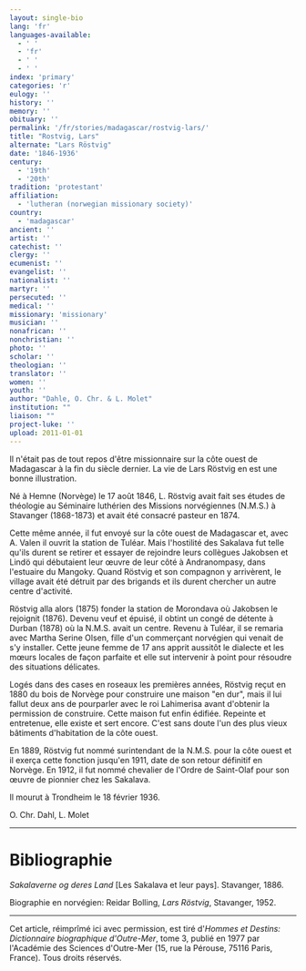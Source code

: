 ```yaml
---
layout: single-bio
lang: 'fr'
languages-available:
  - ' '
  - 'fr'
  - ' '
  - ' '
index: 'primary'
categories: 'r'
eulogy: ''
history: ''
memory: ''
obituary: ''
permalink: '/fr/stories/madagascar/rostvig-lars/'
title: "Rostvig, Lars"
alternate: "Lars Röstvig"
date: '1846-1936'
century:
  - '19th'
  - '20th'
tradition: 'protestant'
affiliation:
  - 'lutheran (norwegian missionary society)'
country:
  - 'madagascar'
ancient: ''
artist: ''
catechist: ''
clergy: ''
ecumenist: ''
evangelist: ''
nationalist: ''
martyr: ''
persecuted: ''
medical: ''
missionary: 'missionary'
musician: ''
nonafrican: ''
nonchristian: ''
photo: ''
scholar: ''
theologian: ''
translator: ''
women: ''
youth: ''
author: "Dahle, O. Chr. & L. Molet"
institution: ""
liaison: ""
project-luke: ''
upload: 2011-01-01
---
```




Il n'était pas de tout repos d'être missionnaire sur la côte ouest de Madagascar à la fin du siècle dernier. La vie de Lars Röstvig en est une bonne illustration.

Né à Hemne (Norvège) le 17 août 1846, L. Röstvig avait fait ses études de théologie au Séminaire luthérien des Missions norvégiennes (N.M.S.) à Stavanger (1868-1873) et avait été consacré pasteur en 1874.

Cette même année, il fut envoyé sur la côte ouest de Madagascar et, avec A. Valen il ouvrit la station de Tuléar. Mais l'hostilité des Sakalava fut telle qu'ils durent se retirer et essayer de rejoindre leurs collègues Jakobsen et Lindö qui débutaient leur œuvre de leur côté à Andranompasy, dans l'estuaire du Mangoky. Quand Röstvig et son compagnon y arrivèrent, le village avait été détruit par des brigands et ils durent chercher un autre centre d'activité.

Röstvig alla alors (1875) fonder la station de Morondava où Jakobsen le rejoignit (1876). Devenu veuf et épuisé, il obtint un congé de détente à Durban (1878) où la N.M.S. avait un centre. Revenu à Tuléar, il se remaria avec Martha Serine Olsen, fille d'un commerçant norvégien qui venait de s'y installer. Cette jeune femme de 17 ans apprit aussitôt le dialecte et les mœurs locales de façon parfaite et elle sut intervenir à point pour résoudre des situations délicates.

Logés dans des cases en roseaux les premières années, Röstvig reçut en 1880 du bois de Norvège pour construire une maison "en dur", mais il lui fallut deux ans de pourparler avec le roi Lahimerisa avant d'obtenir la permission de construire. Cette maison fut enfin édifiée. Repeinte et entretenue, elle existe et sert encore. C'est sans doute l'un des plus vieux bâtiments d'habitation de la côte ouest.

En 1889, Röstvig fut nommé surintendant de la N.M.S. pour la côte ouest et il exerça cette fonction jusqu'en 1911, date de son retour définitif en Norvège. En 1912, il fut nommé chevalier de l'Ordre de Saint-Olaf pour son œuvre de pionnier chez les Sakalava.

Il mourut à Trondheim le 18 février 1936.

O. Chr. Dahl, L. Molet

---

# Bibliographie

*Sakalaverne og deres Land* [Les Sakalava et leur pays]. Stavanger, 1886.

Biographie en norvégien: Reidar Bolling, *Lars Röstvig*, Stavanger, 1952.

---

Cet article, réimprîmé ici avec permission, est tiré d'*Hommes et Destins: Dictionnaire biographique d'Outre-Mer*, tome 3, publié en 1977 par l'Académie des Sciences d'Outre-Mer (15, rue la Pérouse, 75116 Paris, France). Tous droits réservés.
